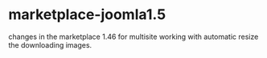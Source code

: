 # marketplace-joomla1.5
changes in the marketplace 1.46 for multisite working
with automatic resize the downloading images.
